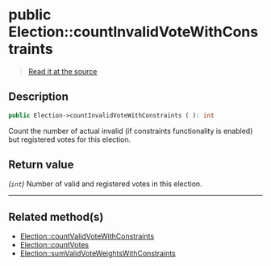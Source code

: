 # public Election::countInvalidVoteWithConstraints

> [Read it at the source](https://github.com/julien-boudry/Condorcet/blob/master/src/ElectionProcess/VotesProcess.php#L53)

## Description    

```php
public Election->countInvalidVoteWithConstraints ( ): int
```

Count the number of actual invalid (if constraints functionality is enabled) but registered votes for this election.
    

## Return value   

*(`int`)* Number of valid and registered votes in this election.


---------------------------------------

## Related method(s)      

* [Election::countValidVoteWithConstraints](/Docs/api-reference/Election%20Class/Election--countValidVoteWithConstraints.md)    
* [Election::countVotes](/Docs/api-reference/Election%20Class/Election--countVotes.md)    
* [Election::sumValidVoteWeightsWithConstraints](/Docs/api-reference/Election%20Class/Election--sumValidVoteWeightsWithConstraints.md)    
